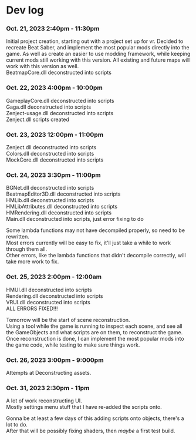 # Dev log
### Oct. 21, 2023   2:40pm - 11:30pm
Initial project creation, starting out with a project set up for vr. Decided to recreate Beat Saber, and implement the most popular mods directly into the game. As well as create an easier to use modding framework, while keeping current mods still working with this version. All existing and future maps will work with this version as well. \
BeatmapCore.dll deconstructed into scripts

### Oct. 22, 2023    4:00pm - 10:00pm
GameplayCore.dll deconstructed into scripts \
Gaga.dll deconstructed into scripts \
Zenject-usage.dll deconstructed into scripts \
Zenject.dll scripts created 

### Oct. 23, 2023    12:00pm - 11:00pm
Zenject.dll deconstructed into scripts \
Colors.dll deconstructed into scripts \
MockCore.dll deconstructed into scripts 

### Oct. 24, 2023    3:30pm - 11:00pm
BGNet.dll deconstructed into scripts \
BeatmapEditor3D.dll deconstructed into scripts \
HMLib.dll deconstructed into scripts \
HMLibAttributes.dll deconstructed into scripts \
HMRendering.dll deconstructed into scripts \
Main.dll deconstructed into scripts, just error fixing to do 

Some lambda functions may not have decompiled properly, so need to be rewritten. \
Most errors currently will be easy to fix, it'll just take a while to work through them all. \
Other errors, like the lambda functions that didn't decompile correctly, will take more work to fix.

### Oct. 25, 2023    2:00pm - 12:00am
HMUI.dll deconstructed into scripts \
Rendering.dll deconstructed into scripts \
VRUI.dll deconstructed into scripts \
ALL ERRORS FIXED!!!

Tomorrow will be the start of scene reconstruction. \
Using a tool while the game is running to inspect each scene, and see all the GameObjects and what scripts are on them, to reconstruct the game. \
Once reconstruction is done, I can implement the most popular mods into the game code, while testing to make sure things work.

### Oct. 26, 2023    3:00pm - 9:000pm
Attempts at Deconstructing assets.

### Oct. 31, 2023    2:30pm - 11pm
A lot of work reconstructing UI. \
Mostly settings menu stuff that I have re-added the scripts onto.

Gonna be at least a few days of this adding scripts onto objects, there's a lot to do. \
After that will be possibly fixing shaders, then *maybe* a first test build.
